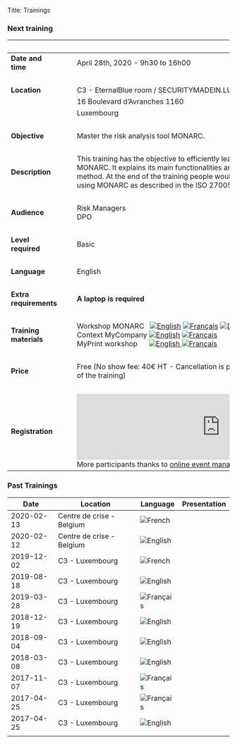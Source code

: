 Title: Trainings

<style>
table {
    width:100%;
}
</style>

### Next training

|&nbsp;|||
|:--|--|--|
|**Date and time**|| April 28th, 2020 - 9h30 to 16h00|
|&nbsp;|  ||
|**Location**|&nbsp;&nbsp;&nbsp;|C3 - EternalBlue room / SECURITYMADEIN.LU|
|             |                  |16 Boulevard d’Avranches 1160|
|             |                  |Luxembourg|
|&nbsp;|  |  |
|**Objective**||Master the risk analysis tool MONARC.|
|&nbsp;|  |  |
|**Description**||This training has the objective to efficiently learn the use of the risk assessment tool MONARC. It explains its main functionalities and the different steps of the associated method. At the end of the training people would be able to conduct a risk analysis using MONARC as described in the ISO 27005.|
|&nbsp;|  |  |
|**Audience**||Risk Managers <br> DPO|
|&nbsp;|  |  |
|**Level required**||Basic|
|&nbsp;|  |  |
|**Language**|| English |
|&nbsp;|  |  |
|**Extra requirements**||**A laptop is required**|
|&nbsp;|  |  |
|**Training materials**||Workshop MONARC &nbsp; [![English][en]](/assets/files/monarc-training/en/Formation_V2-MONARC_Env1.1.pdf) [![Français][fr]](/assets/files/monarc-training/fr/Formation_V2-MONARC_Fr.pdf) [![Dutch][nl]](/assets/files/monarc-training/nl/Formation_V2-MONARC_NL.pdf)<br/>Context MyCompany [![English][en]](/assets/files/monarc-training/en/Context_MyCompany_en_v1.0.pdf) [![Français][fr]](/assets/files/monarc-training/fr/Context_MyCompany_fr_v1.1.pdf)<br/>MyPrint workshop &nbsp;&nbsp;&nbsp;&nbsp;&nbsp;<a href="/assets/files/monarc-training/en/MyPrintEN.json" download>![English][en] <a href="/assets/files/monarc-training/fr/MyPrintFR.json" download>![Français][fr]
|&nbsp;|  |  |
|**Price**||Free (No show fee: 40€ HT - Cancellation is possible up to 48 hours before the start of the training) |
|&nbsp;|  |  |
|**Registration** |   | <script type="text/javascript" src="https://www.xing-events.com/resources/js/amiandoExport.js"></script><iframe src="https://VODXDDK-modules.xing-events.com/VODXDDK.html?viewType=iframe&distributionChannel=CHANNEL_IFRAME&language=en&useDefaults=false&resizeIFrame=true" frameborder="0" width="650px" id="_amiandoIFrame3806799"><p>This page requires frame support. Please use a frame compatible browser to see the ticket sales module.</p><p> Try out the <a href="https://en.xing-events.com/">online event registration system</a> from XING Events.</p></iframe>More participants thanks to <a href="https://en.xing-events.com?viralRefId=VODXDDK&utm_campaign=ev-VODXDDK&utm_medium=viral&utm_source=EventWebsite&utm_content=TextLinkBottom&utm_term=text-link" target="_blank" alt="XING Events" title="XING Events">online event management solutions</a> from XING Events.|

### Past Trainings


| Date       | Location                      | Language         | Presentation  |
|------------| ----------------------------- | ---------------- | ------------- |
| 2020-02-13 | Centre de crise - Belgium     | ![French][fr]    |               |
| 2020-02-12 | Centre de crise - Belgium     | ![English][en]   | [<i class="fa fa-file-pdf-o" style="color:red" aria-hidden="true"></i>](/assets/files/trainings/2020-02-12_MONARC-training.pdf) |
| 2019-12-02 | C3 - Luxembourg               | ![French][fr]    |               |
| 2019-08-18 | C3 - Luxembourg               | ![English][en]   |               |
| 2019-03-28 | C3 - Luxembourg               | ![Français][fr]  |               |
| 2018-12-19 | C3 - Luxembourg               | ![English][en]   |               |
| 2018-09-04 | C3 - Luxembourg               | ![English][en]   |               |
| 2018-03-08 | C3 - Luxembourg               | ![English][en]   |               |
| 2017-11-07 | C3 - Luxembourg               | ![Français][fr]  |               |
| 2017-04-25 | C3 - Luxembourg               | ![Français][fr]  |               |
| 2017-04-25 | C3 - Luxembourg               | ![English][en]   |               |
|            |                               |                  |               |




[en]: /assets/images/gb.svg "English"
[fr]: /assets/images/fr.svg "Français"
[nl]: /assets/images/nl.svg "Dutch"
